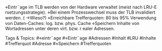 ⋄Eintr¨age im TLB werden von der Hardware verwaltet (meist nach LRU-E rsetzungsstrategie).
⋄Bei einem Prozesswechsel muss der TLB invalidiert werden. ( →Wieso?)
⋄Erreichbare Treﬀerquoten: 80 bis 95%
Verwendung von Daten-Caches: log. bzw. phys. Cache
⋄Speichern Inhalte von Wortadressen unter deren virt. bzw. r ealer Adressen.

   Tags & Topics:
   #⋄eintr¨age
   #⋄Eintr¨age
   #Adressen
   #Inhalt
   #LRU
   #Inhalte
   #Treﬀerquot
   #Adresse
   #⋄Speichern
   #Treﬀerquoten